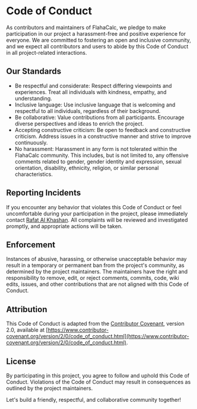 <!-- @format -->

# Code of Conduct

As contributors and maintainers of FlahaCalc, we pledge to make participation in our project a harassment-free and positive experience for everyone. We are committed to fostering an open and inclusive community, and we expect all contributors and users to abide by this Code of Conduct in all project-related interactions.

## Our Standards

- Be respectful and considerate: Respect differing viewpoints and experiences. Treat all individuals with kindness, empathy, and understanding.
- Inclusive language: Use inclusive language that is welcoming and respectful to all individuals, regardless of their background.
- Be collaborative: Value contributions from all participants. Encourage diverse perspectives and ideas to enrich the project.
- Accepting constructive criticism: Be open to feedback and constructive criticism. Address issues in a constructive manner and strive to improve continuously.
- No harassment: Harassment in any form is not tolerated within the FlahaCalc community. This includes, but is not limited to, any offensive comments related to gender, gender identity and expression, sexual orientation, disability, ethnicity, religion, or similar personal characteristics.

## Reporting Incidents

If you encounter any behavior that violates this Code of Conduct or feel uncomfortable during your participation in the project, please immediately contact [Rafat Al Khashan](mailto:@rafatahmed). All complaints will be reviewed and investigated promptly, and appropriate actions will be taken.

## Enforcement

Instances of abusive, harassing, or otherwise unacceptable behavior may result in a temporary or permanent ban from the project's community, as determined by the project maintainers. The maintainers have the right and responsibility to remove, edit, or reject comments, commits, code, wiki edits, issues, and other contributions that are not aligned with this Code of Conduct.

## Attribution

This Code of Conduct is adapted from the [Contributor Covenant](https://www.contributor-covenant.org/), version 2.0, available at [https://www.contributor-covenant.org/version/2/0/code_of_conduct.html](https://www.contributor-covenant.org/version/2/0/code_of_conduct.html).

## License

By participating in this project, you agree to follow and uphold this Code of Conduct. Violations of the Code of Conduct may result in consequences as outlined by the project maintainers.

Let's build a friendly, respectful, and collaborative community together!
